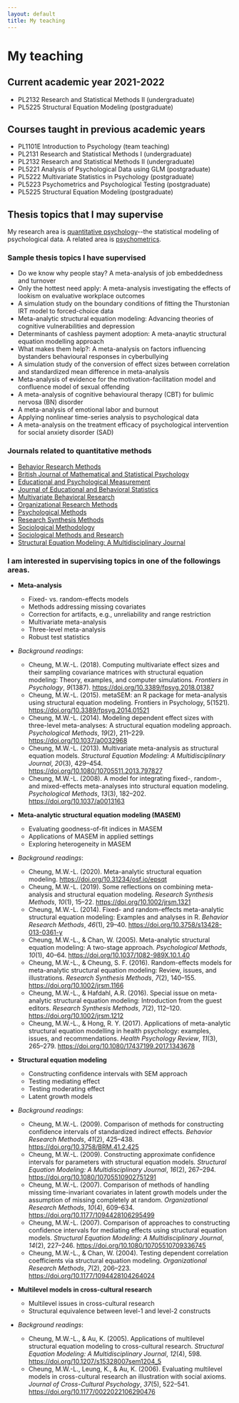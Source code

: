 ```yaml
---
layout: default
title: My teaching
---
```


My teaching
======================

## Current academic year 2021-2022
* PL2132 Research and Statistical Methods II (undergraduate)
* PL5225 Structural Equation Modeling (postgraduate)

## Courses taught in previous academic years
* PL1101E Introduction to Psychology (team teaching)
* PL2131 Research and Statistical Methods I (undergraduate)
* PL2132 Research and Statistical Methods II (undergraduate)
* PL5221 Analysis of Psychological Data using GLM (postgraduate)
* PL5222 Multivariate Statistics in Psychology (postgraduate)
* PL5223 Psychometrics and Psychological Testing (postgraduate)
* PL5225 Structural Equation Modeling (postgraduate)

## Thesis topics that I may supervise
My research area is [quantitative psychology](http://www.apa.org/research/tools/quantitative/index.aspx)--the statistical modeling of psychological data. A related area is [psychometrics](https://www.psychometricsociety.org/content/what-psychometrics). 

### Sample thesis topics I have supervised
* Do we know why people stay? A meta-analysis of job embeddedness and turnover
* Only the hottest need apply: A meta-analysis investigating the effects of lookism on evaluative workplace outcomes
* A simulation study on the boundary conditions of fitting the Thurstonian IRT model to forced-choice data
* Meta-analytic structural equation modeling: Advancing theories of cognitive vulnerabilities and depression
* Determinants of cashless payment adoption: A meta-anaytic structural equation modelling approach
* What makes them help?: A meta-analysis on factors influencing bystanders behavioural responses in cyberbullying
* A simulation study of the conversion of effect sizes between correlation and standardized mean difference in meta-analysis
* Meta-analysis of evidence for the motivation-facilitation model and confluence model of sexual offending
* A meta-analysis of cognitive behavioural therapy (CBT) for bulimic nervosa (BN) disorder
* A meta-analysis of emotional labor and burnout
* Applying nonlinear time-series analysis to psychological data
* A meta-analysis on the treatment efficacy of psychological intervention for social anxiety disorder (SAD)

### Journals related to quantitative methods
* [Behavior Research Methods](http://www.springer.com/psychology/cognitive+psychology/journal/13428)
* [British Journal of Mathematical and Statistical Psychology](http://onlinelibrary.wiley.com/journal/10.1111/(ISSN)2044-8317)
* [Educational and Psychological Measurement](http://epm.sagepub.com/)
* [Journal of Educational and Behavioral Statistics](http://jeb.sagepub.com/)
* [Multivariate Behavioral Research](http://www.tandfonline.com/toc/hmbr20/current)
* [Organizational Research Methods](http://orm.sagepub.com/)
* [Psychological Methods](http://www.apa.org/journals/met)
* [Research Synthesis Methods](http://onlinelibrary.wiley.com/journal/10.1002/(ISSN)1759-2887)
* [Sociological Methodology](http://onlinelibrary.wiley.com/journal/10.1111/(ISSN)1467-9531)
* [Sociological Methods and Research](http://smr.sagepub.com/)
* [Structural Equation Modeling: A Multidisciplinary Journal](http://www.tandfonline.com/toc/hsem20/current)

### I am interested in supervising topics in one of the followings areas.

* **Meta-analysis**
  + Fixed- vs. random-effects models
  + Methods addressing missing covariates
  + Correction for artifacts, e.g., unreliability and range restriction
  + Multivariate meta-analysis
  + Three-level meta-analysis
  + Robust test statistics
* *Background readings*:
  + Cheung, M.W.-L. (2018). Computing multivariate effect sizes and their sampling covariance matrices with structural equation modeling: Theory, examples, and computer simulations. *Frontiers in Psychology*, *9*(1387). https://doi.org/10.3389/fpsyg.2018.01387
  + Cheung, M.W.-L. (2015). metaSEM: an R package for meta-analysis using structural equation modeling. Frontiers in Psychology, 5(1521). https://doi.org/10.3389/fpsyg.2014.01521
  + Cheung, M.W.-L. (2014). Modeling dependent effect sizes with three-level meta-analyses: A structural equation modeling approach. *Psychological Methods*, *19*(2), 211–229. https://doi.org/10.1037/a0032968
  + Cheung, M.W.-L. (2013). Multivariate meta-analysis as structural equation models. *Structural Equation Modeling: A Multidisciplinary Journal*, *20*(3), 429–454. https://doi.org/10.1080/10705511.2013.797827
  + Cheung, M.W.-L. (2008). A model for integrating fixed-, random-, and mixed-effects meta-analyses into structural equation modeling. *Psychological Methods*, *13*(3), 182–202. https://doi.org/10.1037/a0013163

* **Meta-analytic structural equation modeling (MASEM)**
  + Evaluating goodness-of-fit indices in MASEM
  + Applications of MASEM in applied settings
  + Exploring heterogeneity in MASEM
* *Background readings*:
  + Cheung, M.W.-L. (2020). Meta-analytic structural equation modeling. https://doi.org/10.31234/osf.io/epsqt
  + Cheung, M.W.-L. (2019). Some reflections on combining meta-analysis and structural equation modeling. *Research Synthesis Methods*, *10*(1), 15–22. https://doi.org/10.1002/jrsm.1321
  + Cheung, M.W.-L. (2014). Fixed- and random-effects meta-analytic structural equation modeling: Examples and analyses in R. *Behavior Research Methods*, *46*(1), 29–40. https://doi.org/10.3758/s13428-013-0361-y
  + Cheung, M.W.-L., & Chan, W. (2005). Meta-analytic structural equation modeling: A two-stage approach. *Psychological Methods*, *10*(1), 40–64. https://doi.org/10.1037/1082-989X.10.1.40
  + Cheung, M.W.-L., & Cheung, S. F. (2016). Random-effects models for meta-analytic structural equation modeling: Review, issues, and illustrations. *Research Synthesis Methods*, *7*(2), 140–155. https://doi.org/10.1002/jrsm.1166
  + Cheung, M.W.-L., & Hafdahl, A.R. (2016). Special issue on meta-analytic structural equation modeling: Introduction from the guest editors. *Research Synthesis Methods*, *7*(2), 112–120. https://doi.org/10.1002/jrsm.1212
  + Cheung, M.W.-L., & Hong, R. Y. (2017). Applications of meta-analytic structural equation modelling in health psychology: examples, issues, and recommendations. *Health Psychology Review*, *11*(3), 265–279. https://doi.org/10.1080/17437199.2017.1343678

* **Structural equation modeling**
  + Constructing confidence intervals with SEM approach
  + Testing mediating effect
  + Testing moderating effect
  + Latent growth models
* *Background readings*:
  + Cheung, M.W.-L. (2009). Comparison of methods for constructing confidence intervals of standardized indirect effects. *Behavior Research Methods*, *41*(2), 425–438. https://doi.org/10.3758/BRM.41.2.425
  + Cheung, M.W.-L. (2009). Constructing approximate confidence intervals for parameters with structural equation models. *Structural Equation Modeling: A Multidisciplinary Journal*, *16*(2), 267–294. https://doi.org/10.1080/10705510902751291
  + Cheung, M.W.-L. (2007). Comparison of methods of handling missing time-invariant covariates in latent growth models under the assumption of missing completely at random. *Organizational Research Methods*, *10*(4), 609–634. https://doi.org/10.1177/1094428106295499
  + Cheung, M.W.-L. (2007). Comparison of approaches to constructing confidence intervals for mediating effects using structural equation models. *Structural Equation Modeling: A Multidisciplinary Journal*, *14*(2), 227–246. https://doi.org/10.1080/10705510709336745
  + Cheung, M.W.-L., & Chan, W. (2004). Testing dependent correlation coefficients via structural equation modeling. *Organizational Research Methods*, *7*(2), 206–223. https://doi.org/10.1177/1094428104264024

* **Multilevel models in cross-cultural research**
  + Multilevel issues in cross-cultural research
  + Structural equivalence between level-1 and level-2 constructs
* *Background readings*:
  + Cheung, M.W.-L., & Au, K. (2005). Applications of multilevel structural equation modeling to cross-cultural research. *Structural Equation Modeling: A Multidisciplinary Journal*, *12*(4), 598. https://doi.org/10.1207/s15328007sem1204_5
  + Cheung, M.W.-L., Leung, K., & Au, K. (2006). Evaluating multilevel models in cross-cultural research an illustration with social axioms. *Journal of Cross-Cultural Psychology*, *37*(5), 522–541. https://doi.org/10.1177/0022022106290476
